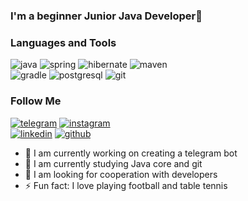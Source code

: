 ### I'm a beginner Junior Java Developer👋
<!-- ![Bootstrap logo](https://i.postimg.cc/SNd8dpjC/i.webp) -->
### Languages and Tools
![java](https://img.shields.io/badge/-java-090909?style=for-the-badge&logo=Java&logoColor=00bfff) ![spring](https://img.shields.io/badge/-spring-090909?style=for-the-badge&logo=spring&logoColor=76ff7a) ![hibernate](https://img.shields.io/badge/-hibernate-090909?style=for-the-badge&logo=hibernate&logoColor=cccc00) ![maven](https://img.shields.io/badge/-maven-090909?style=for-the-badge&logo=maven&logoColor=00bfff)
</br>
![gradle](https://img.shields.io/badge/-Gradle-090909?style=for-the-badge&logo=gradle&logoColor=76ff7a) ![postgresql](https://img.shields.io/badge/-postgresql-090909?style=for-the-badge&logo=postgresql&logoColor=00bfff) ![git](https://img.shields.io/badge/-git-090909?style=for-the-badge&logo=git&logoColor=ff6800)

### Follow Me
[![telegram](https://img.shields.io/badge/-telegram-090909?style=for-the-badge&logo=telegram&logoColor=ff6800)](t.metanirzum) [![instagram](https://img.shields.io/badge/-instagram-090909?style=for-the-badge&logo=instagram&logoColor=ff4040)](httpswww.instagram.comtanirzum)
</br>
[![linkedin](https://img.shields.io/badge/-linkedin-090909?style=for-the-badge&logo=linkedin&logoColor=42aaff)](httplinkedin.comintanirbergen-zamanbek-0a1392205) [![github](https://img.shields.io/badge/-github-090909?style=for-the-badge&logo=github&logoColor=464531)](httpsgithub.comTanirzum)

- 🔭 I am currently working on creating a telegram bot
- 🌱 I am currently studying Java core and git
- 👯 I am looking for cooperation with developers
- ⚡ Fun fact: I love playing football and table tennis

